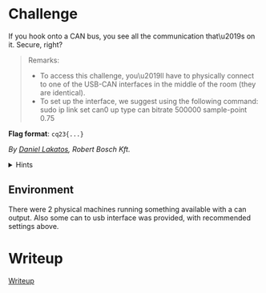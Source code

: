 # Challenge

If you hook onto a CAN bus, you see all the communication that\u2019s on it. Secure, right?

> Remarks:
> * To access this challenge, you\u2019ll have to physically connect to one of the USB-CAN interfaces in the middle of the room (they are identical).
> * To set up the interface, we suggest using the following command: sudo ip link set can0 up type can bitrate 500000 sample-point 0.75

**Flag format**: `cq23{...}`

 *By [Daniel Lakatos](mailto:Daniel.Lakatos@hu.bosch.com), Robert Bosch Kft.*

<details>
  <summary>Hints</summary> 
  
Look for can id 0x0000f146 and 0x0000f147.
</details>

## Environment

There were 2 physical machines running something available with a can output. Also some can to usb interface was provided, with recommended settings above.

# Writeup

[Writeup](WRITEUP.md)
